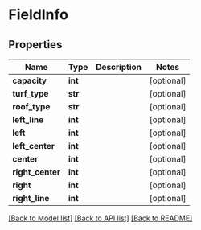 # FieldInfo

## Properties
Name | Type | Description | Notes
------------ | ------------- | ------------- | -------------
**capacity** | **int** |  | [optional] 
**turf_type** | **str** |  | [optional] 
**roof_type** | **str** |  | [optional] 
**left_line** | **int** |  | [optional] 
**left** | **int** |  | [optional] 
**left_center** | **int** |  | [optional] 
**center** | **int** |  | [optional] 
**right_center** | **int** |  | [optional] 
**right** | **int** |  | [optional] 
**right_line** | **int** |  | [optional] 

[[Back to Model list]](../README.md#documentation-for-models) [[Back to API list]](../README.md#documentation-for-api-endpoints) [[Back to README]](../README.md)

